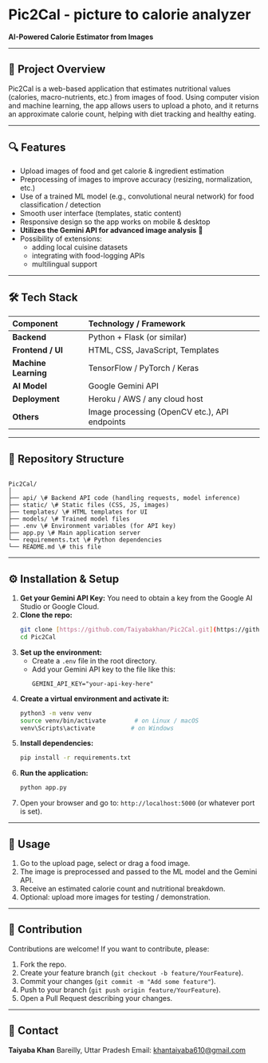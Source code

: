 # Pic2Cal - picture to calorie analyzer

**AI-Powered Calorie Estimator from Images**

---

## 🚀 Project Overview

Pic2Cal is a web-based application that estimates nutritional values (calories, macro-nutrients, etc.) from images of food. Using computer vision and machine learning, the app allows users to upload a photo, and it returns an approximate calorie count, helping with diet tracking and healthy eating.

---

## 🔍 Features

- Upload images of food and get calorie & ingredient estimation
- Preprocessing of images to improve accuracy (resizing, normalization, etc.)
- Use of a trained ML model (e.g., convolutional neural network) for food classification / detection
- Smooth user interface (templates, static content)
- Responsive design so the app works on mobile & desktop
- **Utilizes the Gemini API for advanced image analysis** 🤖
- Possibility of extensions:
  - adding local cuisine datasets
  - integrating with food-logging APIs
  - multilingual support

---

## 🛠️ Tech Stack

| Component | Technology / Framework |
| :--- | :--- |
| **Backend** | Python + Flask (or similar) |
| **Frontend / UI** | HTML, CSS, JavaScript, Templates |
| **Machine Learning** | TensorFlow / PyTorch / Keras |
| **AI Model** | Google Gemini API |
| **Deployment** | Heroku / AWS / any cloud host |
| **Others** | Image processing (OpenCV etc.), API endpoints |

---

## 📁 Repository Structure

```

Pic2Cal/
│
├── api/ \# Backend API code (handling requests, model inference)
├── static/ \# Static files (CSS, JS, images)
├── templates/ \# HTML templates for UI
├── models/ \# Trained model files
├── .env \# Environment variables (for API key)
├── app.py \# Main application server
└── requirements.txt \# Python dependencies
└── README.md \# this file

````

---

## ⚙️ Installation & Setup

1.  **Get your Gemini API Key:** You need to obtain a key from the Google AI Studio or Google Cloud.
2.  **Clone the repo:**
    ```bash
    git clone [https://github.com/Taiyabakhan/Pic2Cal.git](https://github.com/Taiyabakhan/Pic2Cal.git)
    cd Pic2Cal
    ```
3.  **Set up the environment:**
    - Create a `.env` file in the root directory.
    - Add your Gemini API key to the file like this:
      ```
      GEMINI_API_KEY="your-api-key-here"
      ```
4.  **Create a virtual environment and activate it:**
    ```bash
    python3 -m venv venv
    source venv/bin/activate        # on Linux / macOS
    venv\Scripts\activate          # on Windows
    ```
5.  **Install dependencies:**
    ```bash
    pip install -r requirements.txt
    ```
6.  **Run the application:**
    ```bash
    python app.py
    ```
7.  Open your browser and go to: `http://localhost:5000` (or whatever port is set).

---

## 🔬 Usage

1.  Go to the upload page, select or drag a food image.
2.  The image is preprocessed and passed to the ML model and the Gemini API.
3.  Receive an estimated calorie count and nutritional breakdown.
4.  Optional: upload more images for testing / demonstration.

---

## 🤝 Contribution

Contributions are welcome! If you want to contribute, please:

1.  Fork the repo.
2.  Create your feature branch (`git checkout -b feature/YourFeature`).
3.  Commit your changes (`git commit -m "Add some feature"`).
4.  Push to your branch (`git push origin feature/YourFeature`).
5.  Open a Pull Request describing your changes.

---


## 📌 Contact

**Taiyaba Khan**
Bareilly, Uttar Pradesh
Email: khantaiyaba610@gmail.com
````
